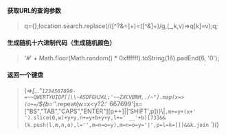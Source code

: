 #### 获取URL的查询参数
> q={};location.search.replace(/([^?&=]+)=([^&]+)/g,(_,k,v)=>q[k]=v);q;
#### 生成随机十六进制代码（生成随机颜色）
> '#' + Math.floor(Math.random() * 0xffffff).toString(16).padEnd(6, '0');
#### 返回一个键盘
> (_=>[..."`1234567890-=~~QWERTYUIOP[]\\~ASDFGHJKL;'~~ZXCVBNM,./~"].map(x=>(o+=`/${b='_'.repeat(w=x<y?2:' 667699'[x=["BS","TAB","CAPS","ENTER"][p++]||'SHIFT',p])}\\|`,m+=y+(x+'    ').slice(0,w)+y+y,n+=y+b+y+y,l+=' __'+b)[73]&&(k.push(l,m,n,o),l='',m=n=o=y),m=n=o=y='|',p=l=k=[])&&k.join`
`)()